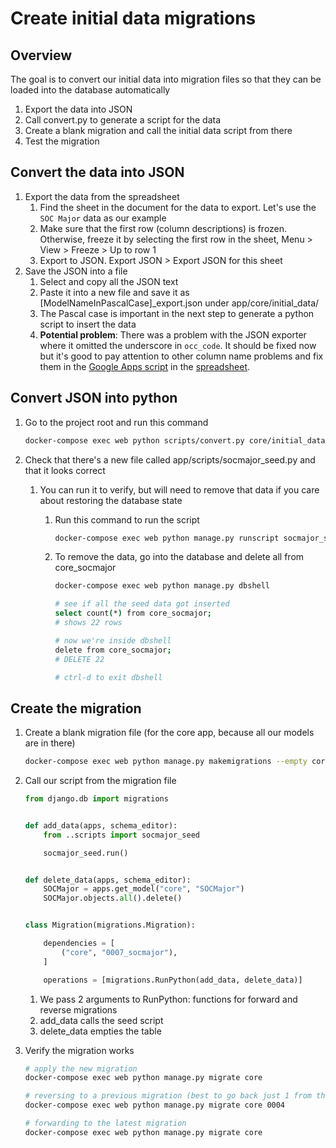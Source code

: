 # Create initial data migrations

## Overview

The goal is to convert our initial data into migration files so that they can be loaded into the database automatically

   1. Export the data into JSON
   1. Call convert.py to generate a script for the data
   1. Create a blank migration and call the initial data script from there
   1. Test the migration

## Convert the data into JSON

   1. Export the data from the spreadsheet
      1. Find the sheet in the document for the data to export. Let's use the `SOC Major` data as our example
      1. Make sure that the first row (column descriptions) is frozen. Otherwise, freeze it by selecting the first row in the sheet, Menu > View > Freeze > Up to row 1
      1. Export to JSON. Export JSON > Export JSON for this sheet
   1. Save the JSON into a file
      1. Select and copy all the JSON text
      1. Paste it into a new file and save it as [ModelNameInPascalCase]_export.json under app/core/initial_data/
      1. The Pascal case is important in the next step to generate a python script to insert the data
      1. **Potential problem**: There was a problem with the JSON exporter where it omitted the underscore in `occ_code`. It should be fixed now but it's good to pay attention to other column name problems and fix them in the [Google Apps script](https://thenewstack.io/how-to-convert-google-spreadsheet-to-json-formatted-text/#:~:text=To%20do%20this,%20click%20Extensions,save%20your%20work%20so%20far.) in the [spreadsheet](https://docs.google.com/spreadsheets/d/1x_zZ8JLS2hO-zG0jUocOJmX16jh-DF5dccrd_OEGNZ0/edit#gid=568640143).

## Convert JSON into python

   1. Go to the project root and run this command

      ```bash
      docker-compose exec web python scripts/convert.py core/initial_data/SOCMajor_export.json
      ```

   1. Check that there's a new file called app/scripts/socmajor_seed.py and that it looks correct
      1. You can run it to verify, but will need to remove that data if you care about restoring the database state
         1. Run this command to run the script

            ```bash
            docker-compose exec web python manage.py runscript socmajor_seed
            ```

         1. To remove the data, go into the database and delete all from core_socmajor

            ```bash
            docker-compose exec web python manage.py dbshell

            # see if all the seed data got inserted
            select count(*) from core_socmajor;
            # shows 22 rows

            # now we're inside dbshell
            delete from core_socmajor;
            # DELETE 22

            # ctrl-d to exit dbshell
            ```

## Create the migration

   1. Create a blank migration file (for the core app, because all our models are in there)

      ```bash
      docker-compose exec web python manage.py makemigrations --empty core --name socmajor_initial_data
      ```

   1. Call our script from the migration file

      ```python
      from django.db import migrations


      def add_data(apps, schema_editor):
          from ..scripts import socmajor_seed

          socmajor_seed.run()


      def delete_data(apps, schema_editor):
          SOCMajor = apps.get_model("core", "SOCMajor")
          SOCMajor.objects.all().delete()


      class Migration(migrations.Migration):

          dependencies = [
              ("core", "0007_socmajor"),
          ]

          operations = [migrations.RunPython(add_data, delete_data)]
      ```

      1. We pass 2 arguments to RunPython: functions for forward and reverse migrations
      1. add_data calls the seed script
      1. delete_data empties the table

   1. Verify the migration works

      ```bash
      # apply the new migration
      docker-compose exec web python manage.py migrate core

      # reversing to a previous migration (best to go back just 1 from the current count)
      docker-compose exec web python manage.py migrate core 0004

      # forwarding to the latest migration
      docker-compose exec web python manage.py migrate core
      ```
